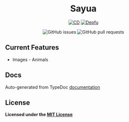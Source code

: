 <div align="center">

# Sayua

[![CD](https://github.com/hidden-umbrella/sayua/actions/workflows/CD.yml/badge.svg)](https://github.com/hidden-umbrella/sayua/actions/workflows/CD.yml)
[![Depfu](https://badges.depfu.com/badges/4e0c847e5664cb62cd52d4a88b3ec28e/count.svg)](https://badges.depfu.com/github/hidden-umbrella/sayua?project_id=28962)

![GitHub issues](https://img.shields.io/github/issues-raw/hidden-umbrella/sayua)
![GitHub pull requests](https://img.shields.io/github/issues-pr/hidden-umbrella/sayua)

</div>

## Current Features

- Images - Animals

## Docs

Auto-generated from TypeDoc [documentation](https://hidden-umbrella.github.io/sayua/)

## License

**Licensed under the [MIT License](https://github.com/hidden-umbrella/template/blob/main/LICENSE)**
